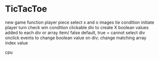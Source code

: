 # TicTacToe

<!-- clearboard function  -->
<!-- new game modal -->
<!-- win conditions (8 total) -->


new game function
player piece select
x and o images
tie condition
initiate player turn 
check win condition
clickable div to create X
boolean values added to each div or array item/ false default, true = cannot select div
onclick events to change boolean value on div; change matching array index value


cpu
